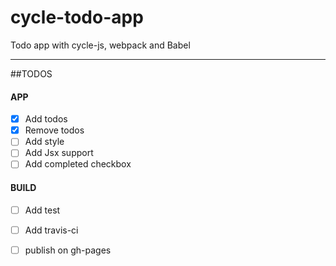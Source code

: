# cycle-todo-app
Todo app with cycle-js, webpack and Babel
***
##TODOS
#### APP
- [x] Add todos
- [X] Remove todos
- [ ] Add style
- [ ] Add Jsx support
- [ ] Add completed checkbox

#### BUILD
- [ ] Add test
- [ ] Add travis-ci
- [ ] publish on gh-pages


